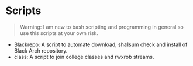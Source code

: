 
# Scripts 

> Warning: I am new to bash scripting and programming in general so use this scripts at your own risk.

* Blackrepo: A script to automate download, sha1sum check and install of Black Arch repository. 
* class: A script to join college classes and rwxrob streams.
